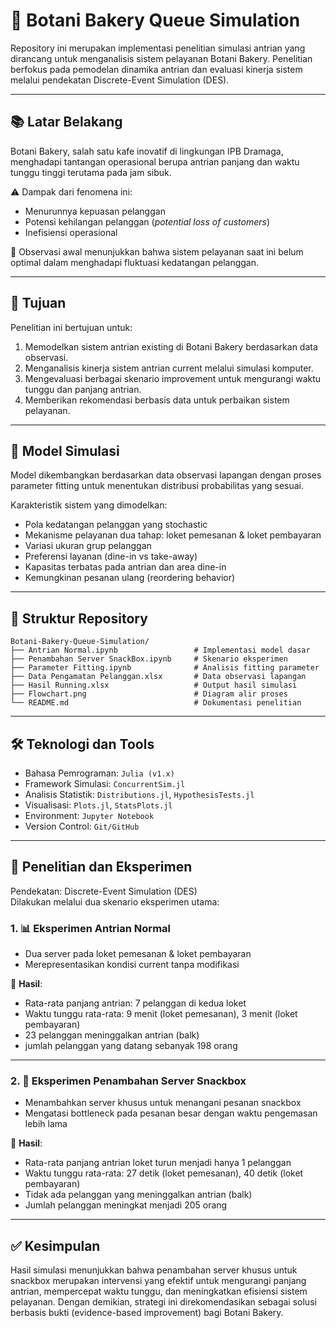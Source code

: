 # 🍞 Botani Bakery Queue Simulation

Repository ini merupakan implementasi penelitian simulasi antrian yang dirancang untuk menganalisis sistem pelayanan Botani Bakery. Penelitian berfokus pada pemodelan dinamika antrian dan evaluasi kinerja sistem melalui pendekatan Discrete-Event Simulation (DES).

---

## 📚 Latar Belakang
Botani Bakery, salah satu kafe inovatif di lingkungan IPB Dramaga, menghadapi tantangan operasional berupa antrian panjang dan waktu tunggu tinggi terutama pada jam sibuk.  

⚠️ Dampak dari fenomena ini:
- Menurunnya kepuasan pelanggan  
- Potensi kehilangan pelanggan (*potential loss of customers*)  
- Inefisiensi operasional  

📌 Observasi awal menunjukkan bahwa sistem pelayanan saat ini belum optimal dalam menghadapi fluktuasi kedatangan pelanggan.

---

## 🎯 Tujuan
Penelitian ini bertujuan untuk:
1. Memodelkan sistem antrian existing di Botani Bakery berdasarkan data observasi.  
2. Menganalisis kinerja sistem antrian current melalui simulasi komputer.  
3. Mengevaluasi berbagai skenario improvement untuk mengurangi waktu tunggu dan panjang antrian.  
4. Memberikan rekomendasi berbasis data untuk perbaikan sistem pelayanan.  

---

## 🧩 Model Simulasi
Model dikembangkan berdasarkan data observasi lapangan dengan proses parameter fitting untuk menentukan distribusi probabilitas yang sesuai.  

Karakteristik sistem yang dimodelkan:
- Pola kedatangan pelanggan yang stochastic  
- Mekanisme pelayanan dua tahap: loket pemesanan & loket pembayaran  
- Variasi ukuran grup pelanggan  
- Preferensi layanan (dine-in vs take-away)  
- Kapasitas terbatas pada antrian dan area dine-in  
- Kemungkinan pesanan ulang (reordering behavior)  

---

## 📂 Struktur Repository
```
Botani-Bakery-Queue-Simulation/
├── Antrian Normal.ipynb                 # Implementasi model dasar
├── Penambahan Server SnackBox.ipynb     # Skenario eksperimen
├── Parameter Fitting.ipynb              # Analisis fitting parameter
├── Data Pengamatan Pelanggan.xlsx       # Data observasi lapangan
├── Hasil Running.xlsx                   # Output hasil simulasi
├── Flowchart.png                        # Diagram alir proses
└── README.md                            # Dokumentasi penelitian
```
---

## 🛠️ Teknologi dan Tools
- Bahasa Pemrograman: `Julia (v1.x)`  
- Framework Simulasi: `ConcurrentSim.jl`  
- Analisis Statistik: `Distributions.jl`, `HypothesisTests.jl`  
- Visualisasi: `Plots.jl`, `StatsPlots.jl`  
- Environment: `Jupyter Notebook`  
- Version Control: `Git/GitHub`  

---

## 🧪 Penelitian dan Eksperimen

Pendekatan: Discrete-Event Simulation (DES)  
Dilakukan melalui dua skenario eksperimen utama:

### 1. 📊 Eksperimen Antrian Normal  
- Dua server pada loket pemesanan & loket pembayaran  
- Merepresentasikan kondisi current tanpa modifikasi  

📌 **Hasil**:
- Rata-rata panjang antrian: 7 pelanggan di kedua loket  
- Waktu tunggu rata-rata: 9 menit (loket pemesanan), 3 menit (loket pembayaran)  
- 23 pelanggan meninggalkan antrian (balk)
- jumlah pelanggan yang datang sebanyak 198 orang  

---

### 2. 🚀 Eksperimen Penambahan Server Snackbox  
- Menambahkan server khusus untuk menangani pesanan snackbox  
- Mengatasi bottleneck pada pesanan besar dengan waktu pengemasan lebih lama  

📌 **Hasil**:
- Rata-rata panjang antrian loket turun menjadi hanya 1 pelanggan
- Waktu tunggu rata-rata: 27 detik (loket pemesanan), 40 detik (loket pembayaran)  
- Tidak ada pelanggan yang meninggalkan antrian (balk)
- Jumlah pelanggan meningkat menjadi 205 orang
  
---

## ✅ Kesimpulan
Hasil simulasi menunjukkan bahwa penambahan server khusus untuk snackbox merupakan intervensi yang efektif untuk mengurangi panjang antrian, mempercepat waktu tunggu, dan meningkatkan efisiensi sistem pelayanan. Dengan demikian, strategi ini direkomendasikan sebagai solusi berbasis bukti (evidence-based improvement) bagi Botani Bakery.  
